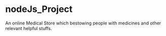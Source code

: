 # nodeJs_Project
An online Medical Store which bestowing people with medicines and other relevant helpful stuffs.
